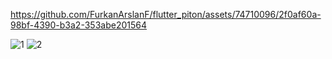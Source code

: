 
https://github.com/FurkanArslanF/flutter_piton/assets/74710096/2f0af60a-98bf-4390-b3a2-353abe201564

![1](https://github.com/FurkanArslanF/flutter_piton/assets/74710096/64f9c556-e357-4cab-a600-b1e84842877b)
![2](https://github.com/FurkanArslanF/flutter_piton/assets/74710096/21dcecd5-262d-4d90-815d-fa7e092ed3ce)
